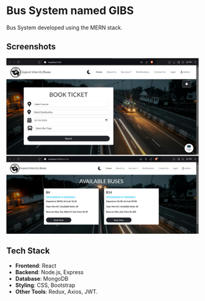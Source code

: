 # Bus System named GIBS

Bus System developed using the MERN stack.

## Screenshots

![Screenshot 1](screenshots/homepageGibs.png)
![Screenshot 2](screenshots/book2.png)

## Tech Stack

- **Frontend**: React
- **Backend**: Node.js, Express
- **Database**: MongoDB
- **Styling**: CSS, Bootstrap
- **Other Tools**: Redux, Axios, JWT.
